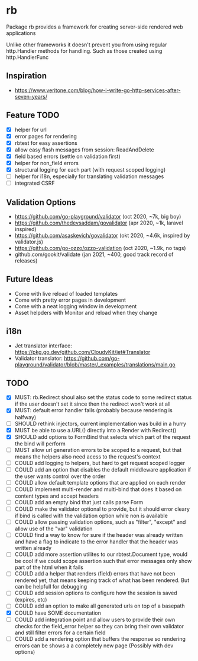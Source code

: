 # rb
Package rb provides a framework for creating server-side rendered web applications

Unlike other frameworks it doesn't prevent you from using regular http.Handler methods
for handling. Such as those created using http.HandlerFunc

## Inspiration
- https://www.veritone.com/blog/how-i-write-go-http-services-after-seven-years/

## Feature TODO
- [x] helper for url
- [x] error pages for rendering
- [x] rbtest for easy assertions
- [x] allow easy flash messages from session: ReadAndDelete
- [x] field based errors (settle on validation first)
- [x] helper for non_field errors
- [x] structural logging for each part (with request scoped logging)
- [ ] helper for i18n, especially for translating validation messages
- [ ] integrated CSRF 

## Validation Options
- https://github.com/go-playground/validator (oct 2020, ~7k, big boy)
- https://github.com/thedevsaddam/govalidator (apr 2020, ~1k, laravel inspired)
- https://github.com/asaskevich/govalidator (okt 2020, ~4.6k, inspired by validator.js)
- https://github.com/go-ozzo/ozzo-validation (oct 2020, ~1.9k, no tags)
- github.com/gookit/validate (jan 2021, ~400, good track record of releases)

## Future Ideas
- Come with live reload of loaded templates
- Come with pretty error pages in development
- Come with a neat logging window in development
- Asset helpders with Monitor and reload when they change

## i18n
- Jet translator interface: https://pkg.go.dev/github.com/CloudyKit/jet#Translator
- Validator translator: https://github.com/go-playground/validator/blob/master/_examples/translations/main.go

## TODO
- [x] MUST: rb.Redirect shoul also set the status code to some redirect status if the user doesn't 
            set it since then the redirect won't work at all
- [x] MUST: default error handler fails (probably because rendering is halfway)
- [ ] SHOULD rethink injectors, current implementation was build in a hurry
- [x] MUST be able to use a.URL() directly into a.Render with Redirect()
- [x] SHOULD add options to FormBind that selects which part of the request the bind will perform
- [ ] MUST  allow url generation errors to be scoped to a request, but that means the helpers also
            need acess to the request's context
- [ ] COULD add logging to helpers, but hard to get request scoped logger
- [ ] COULD add an option that disables the default middleware application if the user wants control
            over the order
- [ ] COULD allow default template options that are applied on each render
- [ ] COULD implement multi-render and multi-bind that does it based on content types and accept headers
- [ ] COULD add an empty bind that just calls parse Form
- [ ] COULD make the validator optional to provide, but it should error cleary if bind is called with
            the validation option while non is available
- [ ] COULD allow passing validation options, such as "filter", "except" and allow use of the "var" validation
- [ ] COULD find a way to know for sure if the header was already written and have a flag to indicate to 
            the error handler that  the header was written already
- [ ] COULD add more assertion utilites to our rbtest.Document type, would be cool if we could scope assertion
            such that error messages only show part of the html when it fails
- [ ] COULD add a helper that renders (field) errors that have not been rendered yet, that means keeping
            track of what has been rendered. But can be helpfull for debugging
- [ ] COULD add session options to configure how the session is saved (expires, etc)
- [ ] COULD add an option to make all generated urls on top of a basepath
- [x] COULD have SOME documentation
- [ ] COULD add integration point and allow users to provide their own checks for the field_error helper
            so they can bring their own validator and still filter errors for a certain field
- [ ] COULD add a rendering option that buffers the response so rendering errors can be shows a 
            a completely new page (Possibly with dev options)